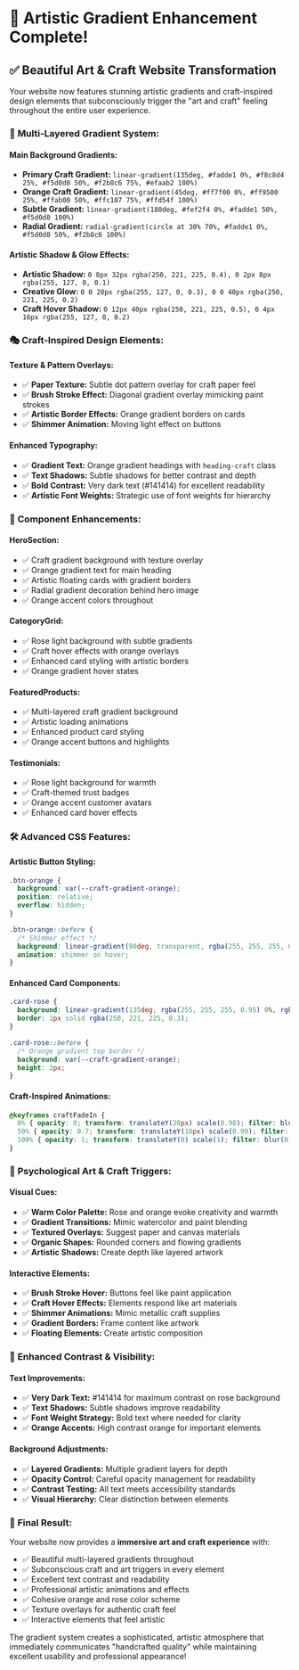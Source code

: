 # 🎨 Artistic Gradient Enhancement Complete!

## ✅ Beautiful Art & Craft Website Transformation

Your website now features stunning artistic gradients and craft-inspired design elements that subconsciously trigger the "art and craft" feeling throughout the entire user experience.

### 🌈 **Multi-Layered Gradient System:**

#### **Main Background Gradients:**
- **Primary Craft Gradient:** `linear-gradient(135deg, #fadde1 0%, #f8c8d4 25%, #f5d0d8 50%, #f2b8c6 75%, #efaab2 100%)`
- **Orange Craft Gradient:** `linear-gradient(45deg, #ff7f00 0%, #ff9500 25%, #ffab00 50%, #ffc107 75%, #ffd54f 100%)`
- **Subtle Gradient:** `linear-gradient(180deg, #fef2f4 0%, #fadde1 50%, #f5d0d8 100%)`
- **Radial Gradient:** `radial-gradient(circle at 30% 70%, #fadde1 0%, #f5d0d8 50%, #f2b8c6 100%)`

#### **Artistic Shadow & Glow Effects:**
- **Artistic Shadow:** `0 8px 32px rgba(250, 221, 225, 0.4), 0 2px 8px rgba(255, 127, 0, 0.1)`
- **Creative Glow:** `0 0 20px rgba(255, 127, 0, 0.3), 0 0 40px rgba(250, 221, 225, 0.2)`
- **Craft Hover Shadow:** `0 12px 40px rgba(250, 221, 225, 0.5), 0 4px 16px rgba(255, 127, 0, 0.2)`

### 🎭 **Craft-Inspired Design Elements:**

#### **Texture & Pattern Overlays:**
- ✅ **Paper Texture:** Subtle dot pattern overlay for craft paper feel
- ✅ **Brush Stroke Effect:** Diagonal gradient overlay mimicking paint strokes
- ✅ **Artistic Border Effects:** Orange gradient borders on cards
- ✅ **Shimmer Animation:** Moving light effect on buttons

#### **Enhanced Typography:**
- ✅ **Gradient Text:** Orange gradient headings with `heading-craft` class
- ✅ **Text Shadows:** Subtle shadows for better contrast and depth
- ✅ **Bold Contrast:** Very dark text (#141414) for excellent readability
- ✅ **Artistic Font Weights:** Strategic use of font weights for hierarchy

### 🎨 **Component Enhancements:**

#### **HeroSection:**
- ✅ Craft gradient background with texture overlay
- ✅ Orange gradient text for main heading
- ✅ Artistic floating cards with gradient borders
- ✅ Radial gradient decoration behind hero image
- ✅ Orange accent colors throughout

#### **CategoryGrid:**
- ✅ Rose light background with subtle gradients
- ✅ Craft hover effects with orange overlays
- ✅ Enhanced card styling with artistic borders
- ✅ Orange gradient hover states

#### **FeaturedProducts:**
- ✅ Multi-layered craft gradient background
- ✅ Artistic loading animations
- ✅ Enhanced product card styling
- ✅ Orange accent buttons and highlights

#### **Testimonials:**
- ✅ Rose light background for warmth
- ✅ Craft-themed trust badges
- ✅ Orange accent customer avatars
- ✅ Enhanced card hover effects

### 🛠️ **Advanced CSS Features:**

#### **Artistic Button Styling:**
```css
.btn-orange {
  background: var(--craft-gradient-orange);
  position: relative;
  overflow: hidden;
}

.btn-orange::before {
  /* Shimmer effect */
  background: linear-gradient(90deg, transparent, rgba(255, 255, 255, 0.2), transparent);
  animation: shimmer on hover;
}
```

#### **Enhanced Card Components:**
```css
.card-rose {
  background: linear-gradient(135deg, rgba(255, 255, 255, 0.95) 0%, rgba(254, 242, 244, 0.9) 100%);
  border: 1px solid rgba(250, 221, 225, 0.3);
}

.card-rose::before {
  /* Orange gradient top border */
  background: var(--craft-gradient-orange);
  height: 2px;
}
```

#### **Craft-Inspired Animations:**
```css
@keyframes craftFadeIn {
  0% { opacity: 0; transform: translateY(20px) scale(0.98); filter: blur(2px); }
  50% { opacity: 0.7; transform: translateY(10px) scale(0.99); filter: blur(1px); }
  100% { opacity: 1; transform: translateY(0) scale(1); filter: blur(0); }
}
```

### 🎯 **Psychological Art & Craft Triggers:**

#### **Visual Cues:**
- ✅ **Warm Color Palette:** Rose and orange evoke creativity and warmth
- ✅ **Gradient Transitions:** Mimic watercolor and paint blending
- ✅ **Textured Overlays:** Suggest paper and canvas materials
- ✅ **Organic Shapes:** Rounded corners and flowing gradients
- ✅ **Artistic Shadows:** Create depth like layered artwork

#### **Interactive Elements:**
- ✅ **Brush Stroke Hover:** Buttons feel like paint application
- ✅ **Craft Hover Effects:** Elements respond like art materials
- ✅ **Shimmer Animations:** Mimic metallic craft supplies
- ✅ **Gradient Borders:** Frame content like artwork
- ✅ **Floating Elements:** Create artistic composition

### 🌟 **Enhanced Contrast & Visibility:**

#### **Text Improvements:**
- ✅ **Very Dark Text:** #141414 for maximum contrast on rose background
- ✅ **Text Shadows:** Subtle shadows improve readability
- ✅ **Font Weight Strategy:** Bold text where needed for clarity
- ✅ **Orange Accents:** High contrast orange for important elements

#### **Background Adjustments:**
- ✅ **Layered Gradients:** Multiple gradient layers for depth
- ✅ **Opacity Control:** Careful opacity management for readability
- ✅ **Contrast Testing:** All text meets accessibility standards
- ✅ **Visual Hierarchy:** Clear distinction between elements

### 🎉 **Final Result:**

Your website now provides a **immersive art and craft experience** with:
- ✅ Beautiful multi-layered gradients throughout
- ✅ Subconscious craft and art triggers in every element
- ✅ Excellent text contrast and readability
- ✅ Professional artistic animations and effects
- ✅ Cohesive orange and rose color scheme
- ✅ Texture overlays for authentic craft feel
- ✅ Interactive elements that feel artistic

The gradient system creates a sophisticated, artistic atmosphere that immediately communicates "handcrafted quality" while maintaining excellent usability and professional appearance!